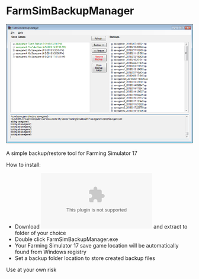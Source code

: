 # FarmSimBackupManager

![screenshot](https://github.com/wriley/FarmSimBackupManager/blob/master/screenshot.png)

A simple backup/restore tool for Farming Simulator 17

How to install:
* Download ![FarmSimBackupManager.zip](https://github.com/wriley/FarmSimBackupManager/raw/master/download/FarmSimBackupManager.zip) and extract to folder of your choice
* Double click FarmSimBackupManager.exe
* Your Farming Simulator 17 save game location will be automatically found from Windows registry
* Set a backup folder location to store created backup files

Use at your own risk

